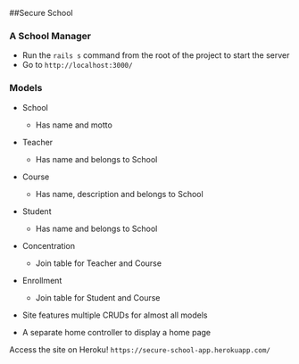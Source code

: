 ##Secure School
### A School Manager

* Run the `rails s` command from the root of the project to start the server
* Go to `http://localhost:3000/`


### Models
* School
	* Has name and motto
* Teacher
	* Has name and belongs to School
* Course
	* Has name, description and belongs to School
* Student
	* Has name and belongs to School
* Concentration
	* Join table for Teacher and Course
* Enrollment
	* Join table for Student and Course


* Site features multiple CRUDs for almost all models
* A separate home controller to display a home page

Access the site on Heroku!
`https://secure-school-app.herokuapp.com/`
